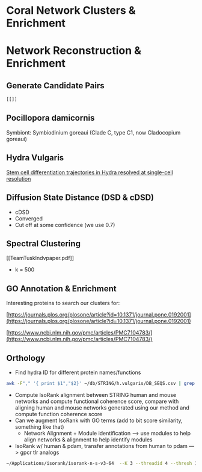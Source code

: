 # Coral Network Clusters & Enrichment

# Network Reconstruction & Enrichment

## Generate Candidate Pairs

```bash
[[]]
```

## Pocillopora damicornis

Symbiont: Symbiodinium goreaui (Clade C, type C1, now Cladocopium goreaui)

## Hydra Vulgaris

[Stem cell differentiation trajectories in Hydra resolved at single-cell resolution](https://www.ncbi.nlm.nih.gov/pmc/articles/PMC7104783/)

## Diffusion State Distance (DSD & cDSD)

- cDSD
- Converged
- Cut off at some confidence (we use 0.7)

## Spectral Clustering

[[TeamTuskIndvpaper.pdf]]

- k = 500

## GO Annotation & Enrichment

Interesting proteins to search our clusters for:

[https://journals.plos.org/plosone/article?id=10.1371/journal.pone.0192001](https://journals.plos.org/plosone/article?id=10.1371/journal.pone.0192001)

[https://www.ncbi.nlm.nih.gov/pmc/articles/PMC7104783/](https://www.ncbi.nlm.nih.gov/pmc/articles/PMC7104783/)

## Orthology

- Find hydra ID for different protein names/functions

```bash
awk -F"," '{ print $1","$2}' ~/db/STRING/h.vulgaris/DB_SEQS.csv | grep -i {TERM} | sort | uniq -f 1
```

- Compute IsoRank alignment between STRING human and mouse networks and compute functional coherence score, compare with aligning human and mouse networks generated using our method and compute function coherence score
- Can we augment IsoRank with GO terms (add to bit score similarity, something like that)
    - Network Alignment + Module identification —> use modules to help align networks & alignment to help identify modules
- IsoRank w/ human & pdam, transfer annotations from human to pdam —> gpcr tlr analogs

```bash
~/Applications/isorank/isorank-n-s-v3-64  --K 3 --threadid 4 --thresh 1e-4 --alpha 0.6 --maxveclen 1000000 --o hsapi_hvulg_pdam_cluster_output.txt --prefix /afs/csail/u/s/samsl/Berger/interactionPredictionWithContact/isorank/isorank_human /afs/csail/u/s/samsl/Berger/interactionPredictionWithContact/isorank/Hsapi-Hvulg-Pdam.inp
```